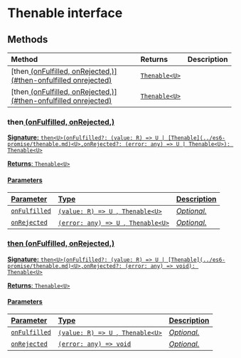 # Thenable interface













## Methods

| Method	   |  Returns	| Description|
|:-------------|:-------|:-----------|
|[then<U> (onFulfilled, onRejected,)](#then<u>-onfulfilled onrejected)      | [`Thenable<U>`](../es6-promise/thenable.md) |  |
|[then<U> (onFulfilled, onRejected,)](#then<u>-onfulfilled onrejected)      | [`Thenable<U>`](../es6-promise/thenable.md) |  |




### then<U> (onFulfilled, onRejected,)



**Signature:** ``then<U>(onFulfilled?: (value: R) => U | [Thenable](../es6-promise/thenable.md)<U>,onRejected?: (error: any) => U | Thenable<U>): Thenable<U>``

**Returns**: [`Thenable<U>`](../es6-promise/thenable.md)



#### Parameters


| Parameter	   | Type    | Description |
|:-------------|:---------------|:------------|
| `onFulfilled`    | `(value: R) => U `,[` Thenable<U>`](../es6-promise/thenable.md) | _Optional._ |
| `onRejected`    | `(error: any) => U `,[` Thenable<U>`](../es6-promise/thenable.md) | _Optional._ |


### then<U> (onFulfilled, onRejected,)



**Signature:** ``then<U>(onFulfilled?: (value: R) => U | [Thenable](../es6-promise/thenable.md)<U>,onRejected?: (error: any) => void): Thenable<U>``

**Returns**: [`Thenable<U>`](../es6-promise/thenable.md)



#### Parameters


| Parameter	   | Type    | Description |
|:-------------|:---------------|:------------|
| `onFulfilled`    | `(value: R) => U `,[` Thenable<U>`](../es6-promise/thenable.md) | _Optional._ |
| `onRejected`    | `(error: any) => void` | _Optional._ |

